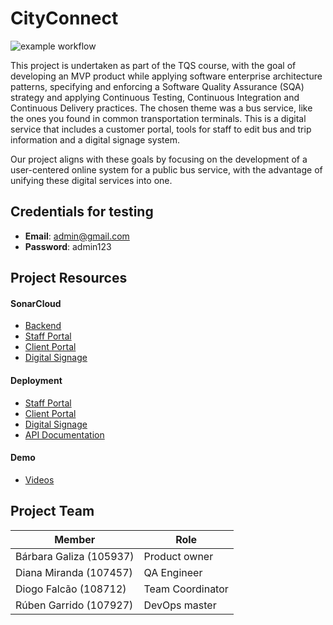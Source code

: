 # CityConnect

![example workflow](https://github.com/CityConnect-TQS/control-room/actions/workflows/deploy.yaml/badge.svg)

This project is undertaken as part of the TQS course, with the goal of developing an MVP product while applying software
enterprise architecture patterns, specifying and enforcing a Software Quality Assurance (SQA) strategy and applying
Continuous Testing, Continuous Integration and Continuous Delivery practices.
The chosen theme was a bus service, like the ones you found in common transportation terminals.
This is a digital service that includes a customer portal,
tools for staff to edit bus and trip information and a digital signage system.

Our project aligns with these goals by focusing on the development of a user-centered online system for a public bus
service, with the advantage of unifying these digital services into one.

## Credentials for testing

- <b>Email</b>: admin@gmail.com
- <b>Password</b>: admin123

## Project Resources

#### SonarCloud

- [Backend](https://sonarcloud.io/summary/overall?id=CityConnect-TQS_backend)
- [Staff Portal](https://sonarcloud.io/summary/overall?id=CityConnect-TQS_staff-portal)
- [Client Portal](https://sonarcloud.io/summary/overall?id=CityConnect-TQS_client-portal)
- [Digital Signage](https://sonarcloud.io/summary/overall?id=CityConnect-TQS_digital-signage)

#### Deployment

- [Staff Portal](http://deti-tqs-16.ua.pt/staff/)
- [Client Portal](http://deti-tqs-16.ua.pt)
- [Digital Signage](http://deti-tqs-16.ua.pt/digital/)
- [API Documentation](http://deti-tqs-16.ua.pt/api/docs/swagger-ui/index.html)

#### Demo

- [Videos](https://github.com/CityConnect-TQS/control-room/tree/main/docs/demo)

## Project Team

| Member                  | Role             |
| ----------------------- | ---------------- |
| Bárbara Galiza (105937) | Product owner    |
| Diana Miranda (107457)  | QA Engineer      |
| Diogo Falcão (108712)   | Team Coordinator |
| Rúben Garrido (107927)  | DevOps master    |
